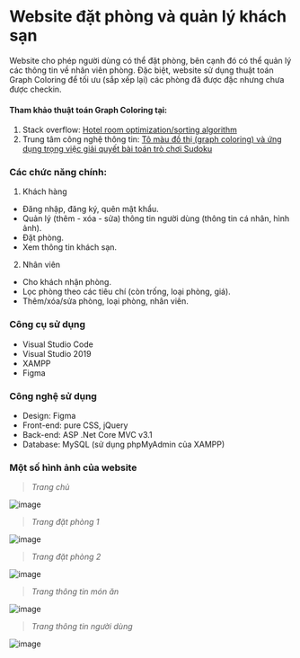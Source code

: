 # Website đặt phòng và quản lý khách sạn
Website cho phép người dùng có thể đặt phòng, bên cạnh đó có thể quản lý các thông tin về nhân viên phòng. Đặc biệt, website sử dụng thuật toán Graph Coloring để tối ưu (sắp xếp lại) các phòng đã được đặc nhưng chưa được checkin.
#### Tham khảo thuật toán Graph Coloring tại:
1. Stack overflow: [Hotel room optimization/sorting algorithm](https://stackoverflow.com/questions/6114217/hotel-room-optimization-sorting-algorithm)
2. Trung tâm công nghệ thông tin: [Tô màu đồ thị (graph coloring) và ứng dụng trọng việc giải quyết bài toán trò chơi Sudoku](https://trungtamcntt.vinhuni.edu.vn/hoat-dong-chuyen-mon/seo/to-mau-do-thi-graph-coloring-va-ung-dung-trong-viec-giai-quyet-bai-toan-tro-choi-sudoku-85463)
### Các chức năng chính:
1. Khách hàng
- Đăng nhập, đăng ký, quên mật khẩu.
- Quản lý (thêm - xóa - sửa) thông tin người dùng (thông tin cá nhân, hình ảnh).
- Đặt phòng.
- Xem thông tin khách sạn.
2. Nhân viên
- Cho khách nhận phòng.
- Lọc phòng theo các tiêu chí (còn trống, loại phòng, giá).
- Thêm/xóa/sửa phòng, loại phòng, nhân viên.
### Công cụ sử dụng
- Visual Studio Code
- Visual Studio 2019
- XAMPP
- Figma
### Công nghệ sử dụng
- Design: Figma
- Front-end: pure CSS, jQuery
- Back-end: ASP .Net Core MVC v3.1
- Database: MySQL (sử dụng phpMyAdmin của XAMPP)
### Một số hình ảnh của website
> *Trang chủ*

![image](https://user-images.githubusercontent.com/90995578/196738370-8a8fe9a4-6f8e-4801-80a4-a4c7e22415a4.png)


> *Trang đặt phòng 1*

![image](https://user-images.githubusercontent.com/90995578/196738505-0dec3ff8-e5c6-4f83-95bc-fe0f41cdfc54.png)


> *Trang đặt phòng 2*

![image](https://user-images.githubusercontent.com/90995578/196738656-83bbf1b8-8d1e-49ac-94fc-db5143b699f3.png)


> *Trang thông tin món ăn*

![image](https://user-images.githubusercontent.com/90995578/196739072-639fb3b4-a0de-4dc2-9674-a1a57d208c9d.png)

> *Trang thông tin người dùng*

![image](https://user-images.githubusercontent.com/90995578/196740010-0adc8be8-10cb-4af7-861b-ce2ef3f4d279.png)
